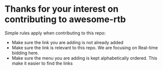 Thanks for your interest on contributing to awesome-rtb
=====================================================

Simple rules apply when contributing to this repo:

- Make sure the link you are adding is not already added
- Make sure the link is relevant to this repo. We are focusing on Real-time bidding here.
- Make sure the menu you are adding is kept alphabetically ordered. This make it easier to find the links
